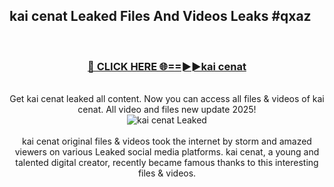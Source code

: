 ## kai cenat Leaked Files And Videos Leaks #qxaz
<br>
<div align="center">
<h3><a href="https://watchclip.my.id/kai cenat" rel="nofollow">🔴 CLICK HERE 🌐==►►kai cenat</a></h3>
<br>
Get kai cenat leaked all content. Now you can access all files & videos of kai cenat. All video and files new update 2025!
<br>
<a href="https://watchclip.my.id/kai cenat" rel="nofollow" data-target="animated-image.originalLink"><img src="https://i.ibb.co.com/WyWwxjT/player-gif2.gif" alt="kai cenat Leaked" style="max-width: 100%; display: inline-block;" data-target="animated-image.originalImage"></a>
<br><br>
kai cenat original files & videos took the internet by storm and amazed viewers on various Leaked social media platforms. kai cenat, a young and talented digital creator, recently became famous thanks to this interesting files & videos.
</div>
<br>